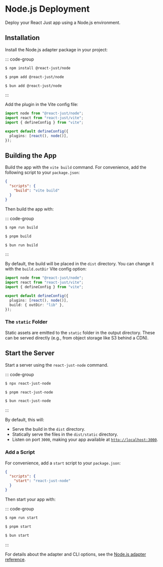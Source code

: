 # Node.js Deployment

Deploy your React Just app using a Node.js environment.

## Installation

Install the Node.js adapter package in your project:

::: code-group

```bash [npm]
$ npm install @react-just/node
```

```bash [pnpm]
$ pnpm add @react-just/node
```

```bash [bun]
$ bun add @react-just/node
```

:::

Add the plugin in the Vite config file:

```ts [vite.config.ts] {1,6}
import node from "@react-just/node";
import react from "react-just/vite";
import { defineConfig } from "vite";

export default defineConfig({
  plugins: [react(), node()],
});
```

## Building the App

Build the app with the `vite build` command. For convenience, add the following script to your `package.json`:

```json [package.json] {3}
{
  "scripts": {
    "build": "vite build"
  }
}
```

Then build the app with:

::: code-group

```bash [npm]
$ npm run build
```

```bash [pnpm]
$ pnpm build
```

```bash [Bun]
$ bun run build
```

:::

By default, the build will be placed in the `dist` directory. You can change it with the `build.outDir` Vite config option:

```ts [vite.config.ts] {7}
import node from "@react-just/node";
import react from "react-just/vite";
import { defineConfig } from "vite";

export default defineConfig({
  plugins: [react(), node()],
  build: { outDir: "lib" },
});
```

### The `static` Folder

Static assets are emitted to the `static` folder in the output directory. These can be served directly (e.g., from object storage like S3 behind a CDN).

## Start the Server

Start a server using the `react-just-node` command.

::: code-group

```bash [npm]
$ npx react-just-node
```

```bash [pnpm]
$ pnpm react-just-node
```

```bash [bun]
$ bun react-just-node
```

:::

By default, this will:

- Serve the build in the `dist` directory.
- Statically serve the files in the `dist/static` directory.
- Listen on port `3000`, making your app available at [`http://localhost:3000`](http://localhost:3000).

### Add a Script

For convenience, add a `start` script to your `package.json`:

```json [package.json] {3}
{
  "scripts": {
    "start": "react-just-node"
  }
}
```

Then start your app with:

::: code-group

```bash [npm]
$ npm run start
```

```bash [pnpm]
$ pnpm start
```

```bash [bun]
$ bun start
```

:::

For details about the adapter and CLI options, see the [Node.js adapter reference](/reference/platforms/node).
